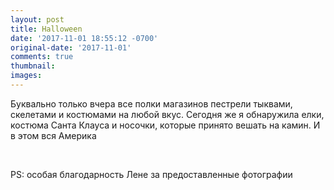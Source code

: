 ```yaml
---
layout: post
title: Halloween
date: '2017-11-01 18:55:12 -0700'
original-date: '2017-11-01'
comments: true
thumbnail: 
images: 
---
```


Буквально только вчера все полки магазинов пестрели тыквами, скелетами и костюмами на любой вкус. Сегодня же я обнаружила елки, костюма Санта Клауса и носочки, которые принято вешать на камин. И в этом вся Америка 

<!--separate--> 

<!--{% include image src="" %}-->

PS: особая благодарность Лене за предоставленные фотографии

